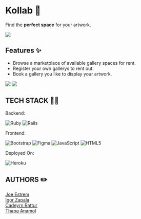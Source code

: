 <h1>Kollab 🎨</h1>
<p>Find the <strong>perfect space</strong> for your artwork.</p>

<img src="Kollab-Show-1.png">

<h2>Features ✨</h2>
<ul>
  <li>Browse a marketplace of available gallery spaces for rent.</li>
  <li>Register your own gallerys to rent out.</li>
  <li>Book a gallery you like to display your artwork.</li>
</ul>

<img src="Kollab-Show-2.png">
<img src="Kollab-Show-3.png">


<h2>TECH STACK 👨‍💻</h2>

<p>Backend:</p>

![Ruby](https://img.shields.io/badge/ruby-%23CC342D.svg?style=for-the-badge&logo=ruby&logoColor=white) ![Rails](https://img.shields.io/badge/rails-%23CC0000.svg?style=for-the-badge&logo=ruby-on-rails&logoColor=white)

<p>Frontend:</p>

![Bootstrap](https://img.shields.io/badge/bootstrap-%23563D7C.svg?style=for-the-badge&logo=bootstrap&logoColor=white)
![Figma](https://img.shields.io/badge/figma-%23F24E1E.svg?style=for-the-badge&logo=figma&logoColor=white) ![JavaScript](https://img.shields.io/badge/javascript-%23323330.svg?style=for-the-badge&logo=javascript&logoColor=%23F7DF1E) ![HTML5](https://img.shields.io/badge/html5-%23E34F26.svg?style=for-the-badge&logo=html5&logoColor=white)

<p>Deployed On:</p>

![Heroku](https://img.shields.io/badge/heroku-%23430098.svg?style=for-the-badge&logo=heroku&logoColor=white)


<h2>AUTHORS ✏️</h2>
<p>
  <a href="https://github.com/JoeEstrem">Joe Estrem</a><br>
  <a href="https://github.com/Alfonsdefromage">Igor Zapala</a><br>
  <a href="https://github.com/KAYYWHAT">Cadeyrn Rattur</a><br>
  <a href="https://github.com/anamolthapa7">Thapa Anamol</a><br>
</p>

